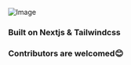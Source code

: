 ![Image](https://i.ibb.co/mSPCzdD/image.png)


### Built on Nextjs & Tailwindcss
### Contributors are welcomed😊
